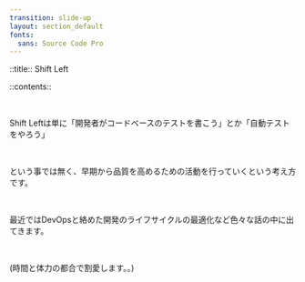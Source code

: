 ```yaml
---
transition: slide-up
layout: section_default
fonts:
  sans: Source Code Pro
---
```


::title::
Shift Left

::contents::

<br>

Shift Leftは単に「開発者がコードベースのテストを書こう」とか「自動テストをやろう」

<br>

という事では無く、早期から品質を高めるための活動を行っていくという考え方です。

<br>

最近ではDevOpsと絡めた開発のライフサイクルの最適化など色々な話の中に出てきます。

<br>

(時間と体力の都合で割愛します。。)

